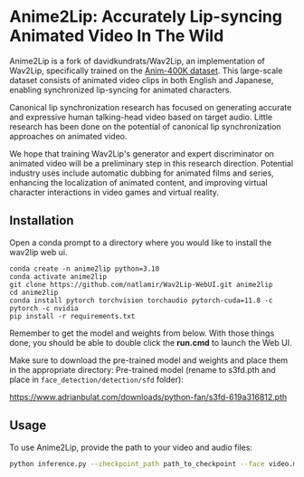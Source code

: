 # **Anime2Lip: Accurately Lip-syncing Animated Video In The Wild**

Anime2Lip is a fork of davidkundrats/Wav2Lip, an implementation of Wav2Lip, specifically trained on the [Anim-400K dataset](https://github.com/davidmchan/Anim400K). This large-scale dataset consists of animated video clips in 
both English and Japanese, enabling synchronized lip-syncing for animated characters.

Canonical lip synchronization research has focused on generating accurate and expressive human talking-head video based on target audio. Little research has been done on the potential of canonical lip synchronization approaches on animated video. 

We hope that training Wav2Lip's generator and expert discriminator on animated video will be a preliminary step in this research direction. Potential industry uses include automatic dubbing for animated films and series, 
enhancing the localization of animated content, and improving virtual character interactions in video games and virtual reality.

## Installation

Open a conda prompt to a directory where you would like to install the wav2lip web ui.
```
conda create -n anime2lip python=3.10
conda activate anime2lip
git clone https://github.com/natlamir/Wav2Lip-WebUI.git anime2lip
cd anime2lip
conda install pytorch torchvision torchaudio pytorch-cuda=11.8 -c pytorch -c nvidia
pip install -r requirements.txt
```

Remember to get the model and weights from below. With those things done, you should be able to double click the **run.cmd** to launch the Web UI.

Make sure to download the pre-trained model and weights and place them in the appropriate directory:
Pre-trained model (rename to s3fd.pth and place in `face_detection/detection/sfd` folder): 

https://www.adrianbulat.com/downloads/python-fan/s3fd-619a316812.pth

## Usage

To use Anime2Lip, provide the path to your video and audio files:
```bash
python inference.py --checkpoint_path path_to_checkpoint --face video.mp4 --audio audio.wav
